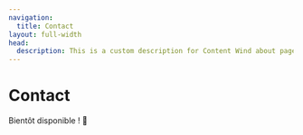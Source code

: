 ```yaml
---
navigation:
  title: Contact
layout: full-width
head:
  description: This is a custom description for Content Wind about page.
---
```


# Contact

Bientôt disponible ! 🙂


